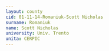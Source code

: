 ```yaml
---
layout: county 
cid: 01-11-14-Romaniuk-Scott Nicholas
surname: Romaniuk
name: Scott Nicholas
university: Univ. Trento
unita: CERPIC
---
```

